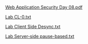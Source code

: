 [Web Application Security Day 08.pdf](https://github.com/fengsujie/Web-Application-Security-Day-08/files/9479365/Web.Application.Security.Day.08.pdf)


[Lab CL-0.txt](https://github.com/fengsujie/Web-Application-Security-Day-08/files/9482288/Lab.CL-0.txt)

[Lab Client Side Desync.txt](https://github.com/fengsujie/Web-Application-Security-Day-08/files/9482289/Lab.Client.Side.Desync.txt)

[Lab Server-side pause-based.txt](https://github.com/fengsujie/Web-Application-Security-Day-08/files/9482290/Lab.Server-side.pause-based.txt)
